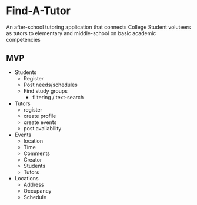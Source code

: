 # Find-A-Tutor
An after-school tutoring application that connects College Student voluteers as tutors to elementary and middle-school on basic academic competencies

## MVP
- Students
  - Register
  - Post needs/schedules
  - Find study groups
    - filtering / text-search
- Tutors
  - register
  - create profile
  - create events
  - post availability
- Events
  - location
  - Time
  - Comments
  - Creator
  - Students
  - Tutors
- Locations
  - Address
  - Occupancy
  - Schedule
